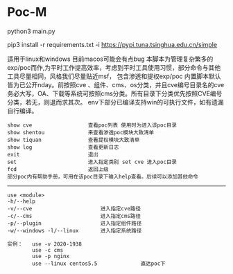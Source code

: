 # Poc-M
python3 main.py 

pip3 install -r requirements.txt -i https://pypi.tuna.tsinghua.edu.cn/simple

适用于linux和windows  目前macos可能会有点bug
    本脚本为管理复杂繁多的exp/poc而作,为平时工作提高效率，考虑到平时工具使用习惯，部分命令与其他工具尽量相同，风格我们尽量贴近msf，
包含渗透和提权exp/poc 内置脚本默认皆为已公开nday。前按照cve 、组件、cms、os分类，并且cve编号目录名的cve务必大写，OA、下载等系统可按照cms分类。所有目录下分类优先按照CVE编号分类，若无，则退而求其次。
env下部分已编译支持win的可执行文件，如有遗漏自行编译。

                                 
                                 
                                 
    show cve                  查看poc列表 使用时为进入该poc目录
    show shentou              来查看渗透poc模块大致清单 
    show tiquan               查看提权模块大致清单
    show log                  查看更新日志
    exit                      退出
    set                       进入指定类别 set cve 进入poc目录                    
    fcd                       返回上级
    部分poc内有帮助手册，可用在该poc目录下输入help查看。后续可以添加其他命令 
    
******************************************************************************************************************************** 
    use <module>
    -h/--help             
    -v/--cve                      进入指定cve路径
    -c/--cms                      进入指定cms路径
    -p/--plugin                   进入指定组件路径
    -w/--windows -l/--linux       进入指定系统路径
                                  
    实例：   use -v 2020-1938 
            use -c cms
            use -p nginx
            use --linux centos5.5              直达poc下                


